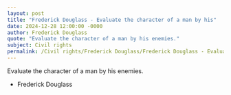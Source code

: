 ```yaml
---
layout: post
title: "Frederick Douglass - Evaluate the character of a man by his"
date: 2024-12-28 12:00:00 -0000
author: Frederick Douglass
quote: "Evaluate the character of a man by his enemies."
subject: Civil rights
permalink: /Civil rights/Frederick Douglass/Frederick Douglass - Evaluate the character of a man by his
---
```


Evaluate the character of a man by his enemies.

- Frederick Douglass
